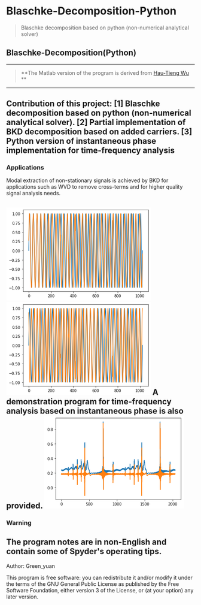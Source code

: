 # Blaschke-Decomposition-Python
> Blaschke decomposition based on python (non-numerical analytical solver)
## Blaschke-Decomposition(Python)
---
> **The Matlab version of the program is derived from [Hau-Tieng Wu](https://github.com/hautiengwu/BlaschkeDecomposition) **
---
Contribution of this project:
[1] Blaschke decomposition based on python (non-numerical analytical solver).
[2] Partial implementation of BKD decomposition based on added carriers.
[3] Python version of instantaneous phase implementation for time-frequency analysis
---
### Applications

Modal extraction of non-stationary signals is achieved by BKD for applications such as WVD to remove cross-terms and for higher quality signal analysis needs.

![](TFAfigure/y1.png) 
![](TFAfigure/y2.png) 
A demonstration program for time-frequency analysis based on instantaneous phase is also provided.
![](TFAfigure/TFAbydePhase.png) 
---
### **Warning**

The program notes are in non-English and contain some of Spyder's operating tips.
------
Author: Green_yuan

This program is free software: you can redistribute it and/or modify
it under the terms of the GNU General Public License as
published by the Free Software Foundation, either version 3 of the
License, or (at your option) any later version.
